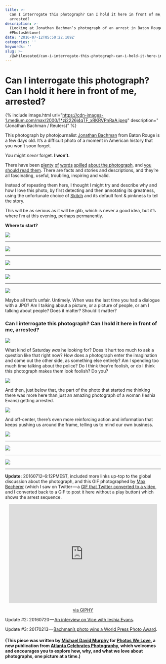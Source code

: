 ```yaml
---
title: >-
  Can I interrogate this photograph? Can I hold it here in front of me,
  arrested?
description: >-
  (Looking at Jonathan Bachman’s photograph of an arrest in Baton Rouge for
  #PhotosWeLove)
date: '2016-07-12T05:50:22.109Z'
categories: ''
keywords: ''
slug: >-
  /@whileseated/can-i-interrogate-this-photograph-can-i-hold-it-here-in-front-of-me-arrested-62f81d0235fb
---
```


# Can I interrogate this photograph? Can I hold it here in front of me, arrested?

{% include image.html url="https://cdn-images-1.medium.com/max/2000/1*zj2226j4qTF_xRKRVPnRaA.jpeg" description="(Jonathan Bachman / Reuters)" %}

This photograph by photojournalist [Jonathan Bachman](http://www.jonathanbachmanphotography.com/portfolio) from Baton Rouge is a few days old. It’s a difficult photo of a moment in American history that you won’t soon forget.

You might _never_ forget. **I won’t.**

There have been [plenty](https://www.theguardian.com/artanddesign/2016/jul/12/baton-rouge-protester-botticelli-nymph-attacked-by-star-wars-baddies-iesha-evans?CMP=share_btn_tw) [of](http://blog.photoshelter.com/2016/07/photo-editors-weigh-in-on-jonathan-bachmans-iconic-photo/) [words](https://www.artsy.net/article/artsy-editorial-why-certain-photographs-quickly-come-to-define-a-movement) [spilled](http://time.com/4403635/ieshia-evans-jonathan-bachman-baton-rouge/) [about the photograph](https://widerimage.reuters.com/story/taking-a-stand-in-baton-rouge), and [you should read them](http://www.theatlantic.com/notes/2016/07/a-single-photo-that-captures-race-and-policing-in-america/490664/). There are facts and stories and descriptions, and they’re all fascinating, useful, troubling, inspiring and valid.

Instead of repeating them here, I thought I might try and describe why and how I love this photo, by first detecting and then annotating its greatness, using the unfortunate choice of [Skitch](https://evernote.com/skitch/) and its default font & pinkness to tell the story.

This will be as serious as it will be glib, which is never a good idea, but it’s where I’m at this evening, perhaps permanently.

**Where to start?**

![](https://cdn-images-1.medium.com/max/800/1*VMbTOp2IZH1wCvYxdE6pfA.png)

---

![](https://cdn-images-1.medium.com/max/1000/1*q8BNLf2ykX41fyr5OkL5qQ.png)

---

![](https://cdn-images-1.medium.com/max/800/1*Vyi0CBv51ItYDESqO1kDCQ.png)

---

![](https://cdn-images-1.medium.com/max/800/1*eQ_t_Rv-o-uDEX1MxEFIZw.png)

---

![](https://cdn-images-1.medium.com/max/800/1*nkGnvKTg6WyJO3osfymNmw.png)

Maybe all that’s unfair. Untimely. When was the last time you had a dialogue with a JPG? Am I talking about a picture, or a picture of people, or am I talking about people? Does it matter? Should it matter?

### Can I interrogate this photograph? Can I hold it here in front of me, arrested?

![](https://cdn-images-1.medium.com/max/1000/1*E09IGibDPMj4jqYFwDqbgw.png)

What kind of Saturday _was_ he looking for? Does it hurt too much to ask a question like that right now? How does a photograph enter the imagination and come out the other side, as something else entirely? Am I spending too much time talking about the police? Do I think they’re foolish, or do I think this photograph makes them look foolish? Do you?

![](https://cdn-images-1.medium.com/max/800/1*z5V1hRY8t0i8ezp32pgy6g.png)

And then, just below that, the part of the photo that started me thinking there was more here than just an amazing photograph of a woman (Ieshia Evans) getting arrested.

![](https://cdn-images-1.medium.com/max/800/1*FiQJjTmLiiCYMiMuoamHWg.png)

And off-center, there’s even more reinforcing action and information that keeps pushing us around the frame, telling us to mind our own business.

![](https://cdn-images-1.medium.com/max/800/1*oVjgGjST5V_d71b3_xKn_g.png)

---

![](https://cdn-images-1.medium.com/max/1000/1*sc5hCenr45RrRcT_A2d5Pw.png)

---

![](https://cdn-images-1.medium.com/max/800/1*nmoriy4Yw4zIglZ0RJae2g.png)

---

**Update:** 20160712–6:12PMEST, included more links up-top to the global discussion about the photograph, and this GIF photographed by [Max Becherer](https://twitter.com/mlbecherer) (which I saw on Twitter — a [GIF that Twitter converted to a video](https://pbs.twimg.com/tweet_video/CnLfK5gXEAA5QAn.mp4), and I converted back to a GIF to post it here without a play button) which shows the arrest sequence.

<div align="center"><iframe src="https://giphy.com/embed/l46Cj6zbqI58pgfuM" width="480" height="319" frameBorder="0" class="giphy-embed" allowFullScreen></iframe><p><a href="https://giphy.com/gifs/blacklivesmatter-baton-rouge-alton-sterling-l46Cj6zbqI58pgfuM">via GIPHY</a></p></div>

Update #2: 20160720 — [An interview on Vice with Ieshia Evans](https://news.vice.com/article/baton-rouges-iconic-protestor-the-peace-needs-to-be-disturbed).

Update #3: 20170213 — [Bachman’s photo wins a World Press Photo Award](https://www.worldpressphoto.org/collection/photo/2017/contemporary-issues/jonathan-bachman).

#### (This piece was written by [Michael David Murphy](http://michaeldavidmurphy.com) for [Photos We Love](https://medium.com/photos-we-love), a new publication from [Atlanta Celebrates Photography](http://acpinfo.org), which welcomes and encourages you to explore how, why, and what we love about photographs, one picture at a time.)
